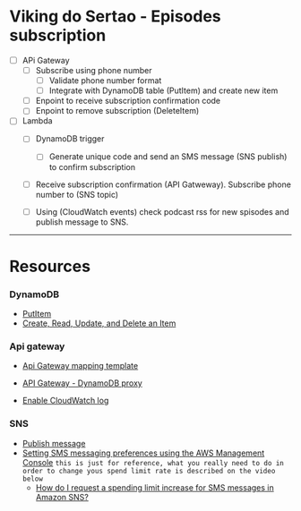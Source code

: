 # Viking do Sertao - Episodes subscription

- [ ] APi Gateway
    - [ ] Subscribe using phone number
        - [ ] Validate phone number format
        - [ ] Integrate with DynamoDB table (PutItem) and create new item
    - [ ] Enpoint to receive subscription confirmation code
    - [ ] Enpoint to remove subscription (DeleteItem)
- [ ] Lambda
    - [ ] DynamoDB trigger
        - [ ] Generate unique code and send an SMS message (SNS publish) to confirm subscription
    - [ ] Receive subscription confirmation (API Gatweway). Subscribe phone number to (SNS topic)
    - [ ] Using (CloudWatch events) check podcast rss for new spisodes and publish message to SNS. 


---
# Resources

### DynamoDB
- [PutItem](https://docs.aws.amazon.com/AWSJavaScriptSDK/latest/AWS/DynamoDB.html#putItem-property)
- [Create, Read, Update, and Delete an Item ](https://docs.aws.amazon.com/amazondynamodb/latest/developerguide/GettingStarted.NodeJs.03.html#GettingStarted.NodeJs.03.03)

### Api gateway
- [Api Gateway mapping template](https://docs.aws.amazon.com/apigateway/latest/developerguide/api-gateway-mapping-template-reference.html)

- [API Gateway - DynamoDB proxy](https://aws.amazon.com/blogs/compute/using-amazon-api-gateway-as-a-proxy-for-dynamodb/)
- [Enable CloudWatch log](https://docs.aws.amazon.com/apigateway/latest/developerguide/set-up-logging.html)

### SNS
- [Publish message](https://docs.aws.amazon.com/AWSJavaScriptSDK/latest/AWS/SNS.html#publish-property)
- [Setting SMS messaging preferences using the AWS Management Console](https://docs.aws.amazon.com/sns/latest/dg/sms_preferences.html)
`this is just for reference, what you really need to do in order to change yous spend limit rate is described on the video below`
    - [How do I request a spending limit increase for SMS messages in Amazon SNS?](https://www.youtube.com/watch?v=LUW_9WN6QD0)


[//]: # (https://www.youtube.com/watch?v=LUW_9WN6QD0)
[//]: # (https://www.youtube.com/watch?v=5-HdLf_lizI)

